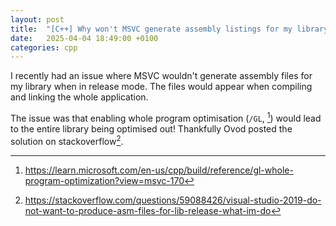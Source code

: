 ```yaml
---
layout: post
title:  "[C++] Why won't MSVC generate assembly listings for my library in release mode?"
date:   2025-04-04 18:49:00 +0100
categories: cpp
---
```


I recently had an issue where MSVC wouldn't generate assembly files for my library when in release mode.
The files would appear when compiling and linking the whole application.

The issue was that enabling whole program optimisation (`/GL`, [^1]) would lead to the entire library being optimised out!
Thankfully Ovod posted the solution on stackoverflow[^2].

[^1]: <https://learn.microsoft.com/en-us/cpp/build/reference/gl-whole-program-optimization?view=msvc-170>
[^2]: <https://stackoverflow.com/questions/59088426/visual-studio-2019-do-not-want-to-produce-asm-files-for-lib-release-what-im-do>